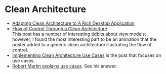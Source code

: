 # Clean Architecture

- [Adapting Clean Architecture to A Rich Desktop Application](https://softwareengineering.stackexchange.com/questions/387053/how-to-adapt-clean-architecture-to-a-rich-desktop-application?noredirect=1&lq=1)
- [Flow of Control Through a Clean Architecture](https://softwareengineering.stackexchange.com/questions/380251/clean-architecture-what-is-the-view-model)<br/>
    This post has a number of interesting tidbits about view models; however, I found the most interesting part to be an animation that the poster added to a generic clean architecture illustrating the flow of control.
- [Implementing Clean Architecture Use Cases](http://www.plainionist.net/Implementing-Clean-Architecture-UseCases/) is the post that focuses on use cases.
- [Robert Martin explains use cases](https://stackoverflow.com/questions/28892833/clean-architecture-robert-martin-how-to-connect-use-cases#answer-28929194). See his answer.
